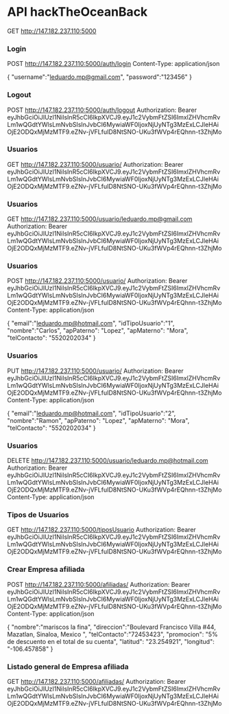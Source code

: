 # API hackTheOceanBack

GET http://147.182.237.110:5000


### Login 
POST http://147.182.237.110:5000/auth/login
Content-Type: application/json

{
    "username":"leduardo.mp@gmail.com",
    "password":"123456"
}

### Logout
POST http://147.182.237.110:5000/auth/logout
Authorization: Bearer eyJhbGciOiJIUzI1NiIsInR5cCI6IkpXVCJ9.eyJ1c2VybmFtZSI6ImxlZHVhcmRvLm1wQGdtYWlsLmNvbSIsInJvbCI6MywiaWF0IjoxNjUyNTg3MzExLCJleHAiOjE2ODQxMjMzMTF9.eZNv-jVFLfuID8NtSNO-UKu3fWVp4rEQhnn-t3ZhjMo



### Usuarios
GET http://147.182.237.110:5000/usuario/
Authorization: Bearer eyJhbGciOiJIUzI1NiIsInR5cCI6IkpXVCJ9.eyJ1c2VybmFtZSI6ImxlZHVhcmRvLm1wQGdtYWlsLmNvbSIsInJvbCI6MywiaWF0IjoxNjUyNTg3MzExLCJleHAiOjE2ODQxMjMzMTF9.eZNv-jVFLfuID8NtSNO-UKu3fWVp4rEQhnn-t3ZhjMo

### Usuarios
GET http://147.182.237.110:5000/usuario/leduardo.mp@gmail.com
Authorization: Bearer eyJhbGciOiJIUzI1NiIsInR5cCI6IkpXVCJ9.eyJ1c2VybmFtZSI6ImxlZHVhcmRvLm1wQGdtYWlsLmNvbSIsInJvbCI6MywiaWF0IjoxNjUyNTg3MzExLCJleHAiOjE2ODQxMjMzMTF9.eZNv-jVFLfuID8NtSNO-UKu3fWVp4rEQhnn-t3ZhjMo

### Usuarios
POST http://147.182.237.110:5000/usuario/
Authorization: Bearer eyJhbGciOiJIUzI1NiIsInR5cCI6IkpXVCJ9.eyJ1c2VybmFtZSI6ImxlZHVhcmRvLm1wQGdtYWlsLmNvbSIsInJvbCI6MywiaWF0IjoxNjUyNTg3MzExLCJleHAiOjE2ODQxMjMzMTF9.eZNv-jVFLfuID8NtSNO-UKu3fWVp4rEQhnn-t3ZhjMo
Content-Type: application/json

{
    "email":"leduardo.mp@hotmail.com",
    "idTipoUsuario":"1",
    "nombre":"Carlos",
    "apPaterno": "Lopez",
    "apMaterno": "Mora",
    "telContacto": "5520202034"
}

### Usuarios
PUT http://147.182.237.110:5000/usuario/
Authorization: Bearer eyJhbGciOiJIUzI1NiIsInR5cCI6IkpXVCJ9.eyJ1c2VybmFtZSI6ImxlZHVhcmRvLm1wQGdtYWlsLmNvbSIsInJvbCI6MywiaWF0IjoxNjUyNTg3MzExLCJleHAiOjE2ODQxMjMzMTF9.eZNv-jVFLfuID8NtSNO-UKu3fWVp4rEQhnn-t3ZhjMo
Content-Type: application/json

{
    "email":"leduardo.mp@hotmail.com",
    "idTipoUsuario":"2",
    "nombre":"Ramon",
    "apPaterno": "Lopez",
    "apMaterno": "Mora",
    "telContacto": "5520202034"
}

### Usuarios
DELETE http://147.182.237.110:5000/usuario/leduardo.mp@hotmail.com
Authorization: Bearer eyJhbGciOiJIUzI1NiIsInR5cCI6IkpXVCJ9.eyJ1c2VybmFtZSI6ImxlZHVhcmRvLm1wQGdtYWlsLmNvbSIsInJvbCI6MywiaWF0IjoxNjUyNTg3MzExLCJleHAiOjE2ODQxMjMzMTF9.eZNv-jVFLfuID8NtSNO-UKu3fWVp4rEQhnn-t3ZhjMo
Content-Type: application/json



### Tipos de Usuarios
GET http://147.182.237.110:5000/tiposUsuario
Authorization: Bearer eyJhbGciOiJIUzI1NiIsInR5cCI6IkpXVCJ9.eyJ1c2VybmFtZSI6ImxlZHVhcmRvLm1wQGdtYWlsLmNvbSIsInJvbCI6MywiaWF0IjoxNjUyNTg3MzExLCJleHAiOjE2ODQxMjMzMTF9.eZNv-jVFLfuID8NtSNO-UKu3fWVp4rEQhnn-t3ZhjMo



### Crear Empresa afiliada
POST http://147.182.237.110:5000/afiliadas/
Authorization: Bearer eyJhbGciOiJIUzI1NiIsInR5cCI6IkpXVCJ9.eyJ1c2VybmFtZSI6ImxlZHVhcmRvLm1wQGdtYWlsLmNvbSIsInJvbCI6MywiaWF0IjoxNjUyNTg3MzExLCJleHAiOjE2ODQxMjMzMTF9.eZNv-jVFLfuID8NtSNO-UKu3fWVp4rEQhnn-t3ZhjMo
Content-Type: application/json

{
    "nombre":"mariscos la fina",
    "direccion":"Boulevard Francisco Villa #44, Mazatlan, Sinaloa, Mexico ",
    "telContacto":"72453423",
    "promocion": "5% de descuento en el total de su cuenta",
    "latitud": "23.254921",
    "longitud": "-106.457858"
}


### Listado general de Empresa afiliada
GET http://147.182.237.110:5000/afiliadas/
Authorization: Bearer eyJhbGciOiJIUzI1NiIsInR5cCI6IkpXVCJ9.eyJ1c2VybmFtZSI6ImxlZHVhcmRvLm1wQGdtYWlsLmNvbSIsInJvbCI6MywiaWF0IjoxNjUyNTg3MzExLCJleHAiOjE2ODQxMjMzMTF9.eZNv-jVFLfuID8NtSNO-UKu3fWVp4rEQhnn-t3ZhjMo



